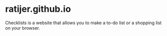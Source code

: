 # ratijer.github.io
Checklists is a website that allows you to make a to-do list or a shopping list on your browser.
